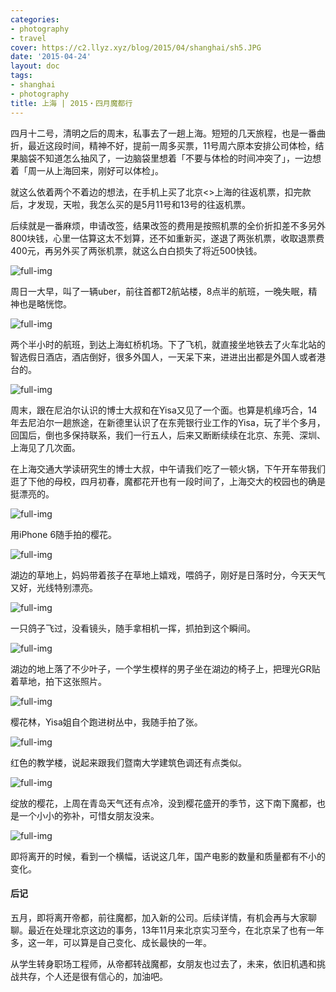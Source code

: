 ```yaml
---
categories:
- photography
- travel
cover: https://c2.llyz.xyz/blog/2015/04/shanghai/sh5.JPG
date: '2015-04-24'
layout: doc
tags:
- shanghai
- photography
title: 上海 | 2015・四月魔都行
---
```


四月十二号，清明之后的周末，私事去了一趟上海。短短的几天旅程，也是一番曲折，最近这段时间，精神不好，提前一周多买票，11号周六原本安排公司体检，结果脑袋不知道怎么抽风了，一边脑袋里想着「不要与体检的时间冲突了」，一边想着「周一从上海回来，刚好可以体检」。

就这么依着两个不着边的想法，在手机上买了北京<>上海的往返机票，扣完款后，才发现，天啦，我怎么买的是5月11号和13号的往返机票。

后续就是一番麻烦，申请改签，结果改签的费用是按照机票的全价折扣差不多另外800块钱，心里一估算这太不划算，还不如重新买，遂退了两张机票，收取退票费400元，再另外买了两张机票，就这么白白损失了将近500快钱。

![full-img](https://c2.llyz.xyz/blog/2015/04/shanghai/sh5.JPG)

周日一大早，叫了一辆uber，前往首都T2航站楼，8点半的航班，一晚失眠，精神也是略恍惚。

![full-img](https://c2.llyz.xyz/blog/2015/04/shanghai/sh4.JPG)

两个半小时的航班，到达上海虹桥机场。下了飞机，就直接坐地铁去了火车北站的智选假日酒店，酒店倒好，很多外国人，一天呆下来，进进出出都是外国人或者港台的。

![full-img](https://c2.llyz.xyz/blog/2015/04/shanghai/sh8.JPG)

周末，跟在尼泊尔认识的博士大叔和在Yisa又见了一个面。也算是机缘巧合，14年去尼泊尔一趟旅途，在新德里认识了在东莞银行业工作的Yisa，玩了半个多月，回国后，倒也多保持联系，我们一行五人，后来又断断续续在北京、东莞、深圳、上海见了几次面。

在上海交通大学读研究生的博士大叔，中午请我们吃了一顿火锅，下午开车带我们逛了下他的母校，四月初春，魔都花开也有一段时间了，上海交大的校园也的确是挺漂亮的。

![full-img](https://c2.llyz.xyz/blog/2015/04/shanghai/sh2.JPG)

用iPhone 6随手拍的樱花。

![full-img](https://c2.llyz.xyz/blog/2015/04/shanghai/sh1.JPG)

湖边的草地上，妈妈带着孩子在草地上嬉戏，喂鸽子，刚好是日落时分，今天天气又好，光线特别漂亮。

![full-img](https://c2.llyz.xyz/blog/2015/04/shanghai/sh11.JPG)

一只鸽子飞过，没看镜头，随手拿相机一挥，抓拍到这个瞬间。

![full-img](https://c2.llyz.xyz/blog/2015/04/shanghai/sh7.JPG)

湖边的地上落了不少叶子，一个学生模样的男子坐在湖边的椅子上，把理光GR贴着草地，拍下这张照片。

![full-img](https://c2.llyz.xyz/blog/2015/04/shanghai/sh6.JPG)

樱花林，Yisa姐自个跑进树丛中，我随手拍了张。

![full-img](https://c2.llyz.xyz/blog/2015/04/shanghai/sh9.JPG)

红色的教学楼，说起来跟我们暨南大学建筑色调还有点类似。

![full-img](https://c2.llyz.xyz/blog/2015/04/shanghai/sh10.JPG)

绽放的樱花，上周在青岛天气还有点冷，没到樱花盛开的季节，这下南下魔都，也是一个小小的弥补，可惜女朋友没来。

![full-img](https://c2.llyz.xyz/blog/2015/04/shanghai/sh3.JPG)

即将离开的时候，看到一个横幅，话说这几年，国产电影的数量和质量都有不小的变化。

#### 后记

五月，即将离开帝都，前往魔都，加入新的公司。后续详情，有机会再与大家聊聊。最近在处理北京这边的事务，13年11月来北京实习至今，在北京呆了也有一年多，这一年，可以算是自己变化、成长最快的一年。

从学生转身职场工程师，从帝都转战魔都，女朋友也过去了，未来，依旧机遇和挑战共存，个人还是很有信心的，加油吧。
